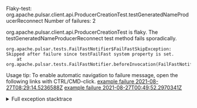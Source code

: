        
Flaky-test: org.apache.pulsar.client.api.ProducerCreationTest.testGeneratedNameProducerReconnect
Number of failures: 2

org.apache.pulsar.client.api.ProducerCreationTest is flaky. The testGeneratedNameProducerReconnect test method fails sporadically.

```
org.apache.pulsar.tests.FailFastNotifier$FailFastSkipException: Skipped after failure since testFailFast system property is set.
	at org.apache.pulsar.tests.FailFastNotifier.beforeInvocation(FailFastNotifier.java:88)

```

Usage tip: To enable automatic navigation to failure message, open the following links with CTRL/CMD-click.
[example failure 2021-08-27T08:29:14.5236588Z](https://github.com/apache/pulsar/runs/3441181143?check_suite_focus=true#step:9:808)
[example failure 2021-08-27T00:49:52.2970341Z](https://github.com/apache/pulsar/runs/3438608157?check_suite_focus=true#step:9:804)


<details>
<summary>Full exception stacktrace</summary>
<code><pre>
org.apache.pulsar.tests.FailFastNotifier$FailFastSkipException: Skipped after failure since testFailFast system property is set.
	at org.apache.pulsar.tests.FailFastNotifier.beforeInvocation(FailFastNotifier.java:88)

</pre></code>
</details>

